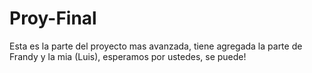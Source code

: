 # Proy-Final
Esta es la parte del proyecto mas avanzada, tiene agregada la parte de Frandy y la mia (Luis), esperamos por ustedes, se puede!
